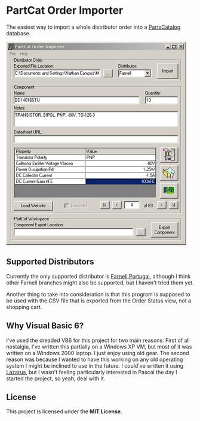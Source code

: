 # PartCat Order Importer

The easiest way to import a whole distributor order into a
[PartsCatalog](https://github.com/innoveworkshop/PartsCatalog) database.

![Screenshot](/Screenshots/2020-07-23.png)

## Supported Distributors

Currently the only supported distributor is
[Farnell Portugal](https://pt.farnell.com/), although I think other Farnell
branches might also be supported, but I haven't tried them yet.

Another thing to take into consideration is that this program is supposed to be
used with the CSV file that is exported from the Order Status view, not a
shopping cart.


## Why Visual Basic 6?

I've used the dreaded VB6 for this project for two main reasons: First of all
nostalgia, I've written this partially on a Windows XP VM, but most of it was
written on a Windows 2000 laptop. I just enjoy using old gear. The second reason
was because I wanted to have this working on any old operating system I might be
inclined to use in the future. I could've written it using
[Lazarus](https://www.lazarus-ide.org/), but I wasn't feeling particularly
interested in Pascal the day I started the project, so yeah, deal with it.


## License

This project is licensed under the **MIT License**.

